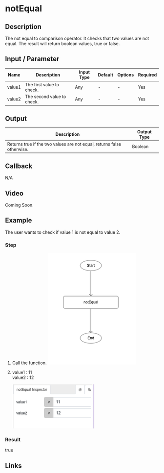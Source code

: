 # notEqual

## Description

The not equal to comparison operator. It checks that two values are not equal. The result will return boolean values, true or false.

## Input / Parameter

| Name | Description | Input Type | Default | Options | Required |
| ------ | ------ | ------ | ------ | ------ | ------ |
| value1 | The first value to check. | Any | - | - | Yes |
| value2 | The second value to check. | Any | - | - | Yes |

## Output

| Description | Output Type |
| ------ | ------ |
| Returns true if the two values are not equal, returns false otherwise. | Boolean |

## Callback

N/A

## Video

Coming Soon.

<!-- Format: [![Video]({image-path}?raw=true)]({url-link}) -->

## Example

The user wants to check if value 1 is not equal to value 2.

### Step

1. Call the function.
    ![](./notEqual-step-1.png?raw=true)


2. value1 : 11<br />
   value2 : 12<br />

    ![](./notEqual-step-2.png?raw=true)

### Result

true


## Links